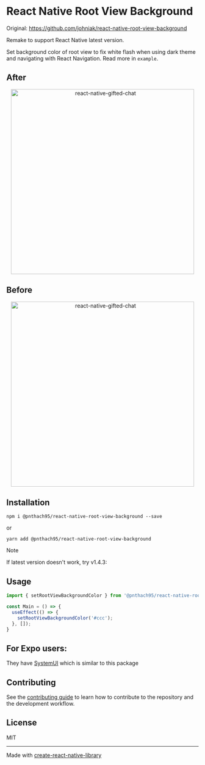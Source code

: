 # React Native Root View Background

Original: https://github.com/johniak/react-native-root-view-background

Remake to support React Native latest version.

Set background color of root view to fix white flash when using dark theme and navigating with React Navigation. Read more in `example`.

## After

<p align="center" >
    <img alt="react-native-gifted-chat" src="https://media.giphy.com/media/3o7WIq8RMAQB92cUSI/giphy.gif" width="480" height="484" />
</p>

## Before

<p align="center" >
    <img alt="react-native-gifted-chat" src="https://media.giphy.com/media/l4pT7TwVEaawBxBzG/giphy.gif" width="480" height="484" />
</p>

## Installation

`npm i @pnthach95/react-native-root-view-background --save`

or

`yarn add @pnthach95/react-native-root-view-background`

> [!NOTE]
> If latest version doesn't work, try v1.4.3:

## Usage

```js
import { setRootViewBackgroundColor } from '@pnthach95/react-native-root-view-background';

const Main = () => {
  useEffect(() => {
    setRootViewBackgroundColor('#ccc');
  }, []);
}
```

## For Expo users:

They have [SystemUI](https://docs.expo.dev/versions/latest/sdk/system-ui/) which is similar to this package

## Contributing

See the [contributing guide](CONTRIBUTING.md) to learn how to contribute to the repository and the development workflow.

## License

MIT

---

Made with [create-react-native-library](https://github.com/callstack/react-native-builder-bob)
